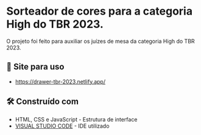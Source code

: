 # Sorteador de cores para a categoria High do TBR 2023.
O projeto foi feito para auxiliar os juízes de mesa da categoria High do TBR 2023.

## 🔗 Site para uso

* https://drawer-tbr-2023.netlify.app/

## 🛠️ Construído com

* HTML, CSS e JavaScript - Estrutura de interface
* [VISUAL STUDIO CODE]([https://visualstudiocode.microsoft.com/pt-br/downloads/](https://code.visualstudio.com/)https://code.visualstudio.com/) - IDE utilizado
